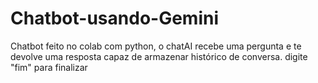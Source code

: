# Chatbot-usando-Gemini
Chatbot feito no colab com python, o chatAI recebe uma pergunta e te devolve uma resposta capaz de armazenar histórico de conversa. digite "fim" para finalizar
